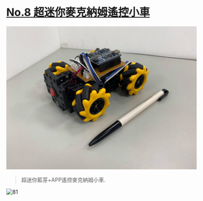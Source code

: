 # [No.8 超迷你麥克納姆遙控小車](https://github.com/KUBOT-Robot/FAFABOT/tree/FAFABOT-No.8)
<img src="https://github.com/KUBOT-Robot/FAFABOT/blob/resource/FAFABOT-No8/80.jpg" width="700">

>超迷你藍芽+APP遙控麥克納姆小車.

![81](https://github.com/KUBOT-Robot/FAFABOT/blob/resource/FAFABOT-No1/12.gif?raw=true)